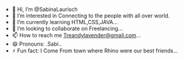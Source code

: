 - 👋 Hi, I’m @SabinaLaurisch
- 👀 I’m interested in Connecting to the people with all over world.
- 🌱 I’m currently learning HTML,CSS,JAVA...
- 💞️ I’m looking to collaborate on Freelancing...
- 📫 How to reach me Treandylavender@gmail.com...
- 😄 Pronouns: .Sabi..
- ⚡ Fun fact: I Come From town where Rhino were our best friends...

<!---
SabinaLaurisch/SabinaLaurisch is a ✨ special ✨ repository because its `README.md` (this file) appears on your GitHub profile.
You can click the Preview link to take a look at your changes.
--->
